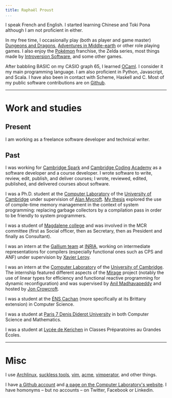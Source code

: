 ```yaml
---
title: Raphaël Proust
...
```


I speak French and English.
I started learning Chinese and Toki Pona although I am not proficient in either.

In my free time, I occasionally play (both as player and game master) [Dungeons and Dragons](http://dnd.wizards.com/), [Adventures in Middle-earth](http://cubicle7.co.uk/our-games/adventures-in-middle-earth/) or other role playing games.
I also enjoy the [Pokémon](http://www.pokemon.com/us/) franchise, the Zelda series, most things made by [Introversion Software](http://introversion.co.uk/introversion/), and some other games.

After babbling BASIC on my CASIO graph 65, I learned [OCaml](https://ocaml.org/).
I consider it my main programming language.
I am also proficient in Python, Javascript, and Scala.
I have also been in contact with Scheme, Haskell and C.
Most of my public software contributions are on [Github](http://github.com/raphael-proust/).


------------------------------------------------------------------------

# Work and studies

## Present

I am working as a freelance software developer and technical writer.


## Past

I was working for [Cambridge Spark](https://cambridgespark.com) and [Cambridge Coding Academy](http://cambridgecoding.com) as a software developer and a course developer.
I wrote software to write, review, edit, publish, and deliver courses; I wrote, reviewed, edited, published, and delivered courses about software.

I was a Ph.D. student at the [Computer Laboratory](http://www.cl.cam.ac.uk/) of the [University of Cambridge](http://www.cam.ac.uk/) under supervision of [Alan Mycroft](http://www.cl.cam.ac.uk/~am21/).
[My thesis](http://www.cl.cam.ac.uk/techreports/UCAM-CL-TR-908.html) explored the use of compile-time memory management in the context of system programming: replacing garbage collectors by a compilation pass in order to be friendly to system programmers.

I was a student of [Magdalene college](http://www.magd.cam.ac.uk/) and was involved in the MCR committee (first as Social officer, then as Secretary, then as President and finally as Consultant).

I was an intern at the [Gallium team](http://gallium.inria.fr/) at [INRIA](http://www.inria.fr), working on intermediate representations for compilers (especially functional ones such as CPS and ANF) under supervision by [Xavier Leroy](http://gallium.inria.fr/~xleroy/).

I was an intern at the [Computer Laboratory](http://www.cl.cam.ac.uk/) of the [University of Cambridge](http://www.cam.ac.uk/).
The internship featured different aspects of the [Mirage](http://openmirage.org) project (notably the use of linear types for efficiency and functional reactive programming for dynamic reconfiguration) and was supervised by [Anil Madhavapeddy](http://anil.recoil.org/) and hosted by [Jon Crowcroft](http://www.cl.cam.ac.uk/~jac22/).

I was a student at the [ÉNS Cachan](http://www.ens-cachan.fr/version-anglaise/) (more specifically at its Brittany extension) in Computer Science.

I was a student at [Paris 7 Denis Diderot University](https://www.univ-paris-diderot.fr/) in both Computer Science and Mathematics.

I was a student at [Lycée de Kerichen](http://www.lycee-kerichen.org/) in Classes Préparatoires au Grandes Écoles.

------------------------------------------------------------------------

# Misc

I use [Archlinux](https://www.archlinux.org), [suckless tools](http://suckless.org), [vim](http://vim.org), [acme](http://acme.cat-v.org), [vimperator](http://www.vimperator.org/vimperator/), and other things.

I have [a Github account](http://github.com/raphael-proust/) and [a page on the Computer Laboratory's website](http://www.cl.cam.ac.uk/~rp452/).
I have homonyms – but no accounts – on Twitter, Facebook or Linkedin.
